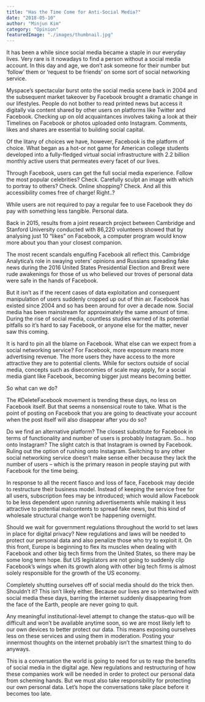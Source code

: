 ```yaml
---
title: "Has the Time Come for Anti-Social Media?"
date: "2018-05-10"
author: "Minjun Kim"
category: "Opinion"
featuredImage: "./images/thumbnail.jpg"
---
```


It has been a while since social media became a staple in our everyday lives. Very rare is it nowadays to find a person without a social media account. In this day and age, we don’t ask someone for their number but ‘follow’ them or ‘request to be friends’ on some sort of social networking service.

Myspace’s spectacular burst onto the social media scene back in 2004 and the subsequent market takeover by Facebook brought a dramatic change in our lifestyles. People do not bother to read printed news but access it digitally via content shared by other users on platforms like Twitter and Facebook. Checking up on old acquaintances involves taking a look at their Timelines on Facebook or photos uploaded onto Instagram. Comments, likes and shares are essential to building social capital.

Of the litany of choices we have, however, Facebook is the platform of choice. What began as a hot-or not game for American college students developed into a fully-fledged virtual social infrastructure with 2.2 billion monthly active users that permeates every facet of our lives.

Through Facebook, users can get the full social media experience. Follow the most popular celebrities? Check. Carefully sculpt an image with which to portray to others? Check. Online shopping? Check. And all this accessibility comes free of charge! Right..?

While users are not required to pay a regular fee to use Facebook they do pay with something less tangible. Personal data.

Back in 2015, results from a joint research project between Cambridge and Stanford University conducted with 86,220 volunteers showed that by analysing just 10 “likes” on Facebook, a computer program would know more about you than your closest companion.

The most recent scandals engulfing Facebook all reflect this. Cambridge Analytica’s role in swaying voters’ opinions and Russians spreading fake news during the 2016 United States Presidential Election and Brexit were rude awakenings for those of us who believed our troves of personal data were safe in the hands of Facebook.

But it isn’t as if the recent cases of data exploitation and consequent manipulation of users suddenly cropped up out of thin air. Facebook has existed since 2004 and so has been around for over a decade now. Social media has been mainstream for approximately the same amount of time. During the rise of social media, countless studies warned of its potential pitfalls so it’s hard to say Facebook, or anyone else for the matter, never saw this coming.

It is hard to pin all the blame on Facebook. What else can we expect from a social networking service? For Facebook, more exposure means more advertising revenue. The more users they have access to the more attractive they are to potential clients. While for sectors outside of social media, concepts such as diseconomies of scale may apply, for a social media giant like Facebook, becoming bigger just means becoming better.

So what can we do?

The #DeleteFacebook movement is trending these days, no less on Facebook itself. But that seems a nonsensical route to take. What is the point of posting on Facebook that you are going to deactivate your account when the post itself will also disappear after you do so?

Do we find an alternative platform? The closest substitute for Facebook in terms of functionality and number of users is probably Instagram. So… hop onto Instagram? The slight catch is that Instagram is owned by Facebook. Ruling out the option of rushing onto Instagram. Switching to any other social networking service doesn’t make sense either because they lack the number of users – which is the primary reason in people staying put with Facebook for the time being.

In response to all the recent fiasco and loss of face, Facebook may decide to restructure their business model. Instead of keeping the service free for all users, subscription fees may be introduced; which would allow Facebook to be less dependent upon running advertisements while making it less attractive to potential malcontents to spread fake news, but this kind of wholesale structural change won’t be happening overnight.

Should we wait for government regulations throughout the world to set laws in place for digital privacy? New regulations and laws will be needed to protect our personal data and also penalize those who try to exploit it. On this front, Europe is beginning to flex its muscles when dealing with Facebook and other big tech firms from the United States, so there may be some long term hope. But US legislators are not going to suddenly clip Facebook’s wings when its growth along with other big tech firms is almost solely responsible for the growth of the US economy.

Completely shutting ourselves off of social media should do the trick then. Shouldn’t it? This isn’t likely either. Because our lives are so intertwined with social media these days, barring the internet suddenly disappearing from the face of the Earth, people are never going to quit.

Any meaningful institutional-level attempt to change the status-quo will be difficult and won’t be available anytime soon, so we are most likely left to our own devices to better protect our data. This means exposing ourselves less on these services and using them in moderation. Posting your innermost thoughts on the internet probably isn’t the smartest thing to do anyways.

This is a conversation the world is going to need for us to reap the benefits of social media in the digital age. New regulations and restructuring of how these companies work will be needed in order to protect our personal data from scheming hands. But we must also take responsibility for protecting our own personal data. Let’s hope the conversations take place before it becomes too late.
